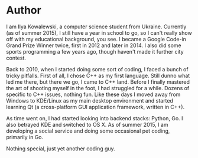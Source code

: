 # Author

I am Ilya Kowalewski, a computer science student from Ukraine. Currently (as of summer 2015), I still have a year in school to go, so I can't really show off with my educational background, you see. I became a Google Code-in Grand Prize Winner twice, first in 2012 and later in 2014. I also did some sports programming a few years ago, though haven't made it further city contest.

Back to 2010, when I started doing some sort of coding, I faced a bunch of tricky pitfalls. First of all, I chose C++ as my first language. Still dunno what led me there, but there we go, I came to C++ land. Before I finally mastered the art of shooting myself in the foot, I had struggled for a while. Dozens of specific to C++ issues, nothing fun. Like these days I moved away from Windows to KDE/Linux as my main desktop environment and started learning Qt (a cross-platform GUI application framework, written in C++).

As time went on, I had started looking into backend stacks: Python, Go. I also betrayed KDE and switched to OS X. As of summer 2015, I am developing a social service and doing some occasional pet coding, primarily in Go.

Nothing special, just yet another coding guy.
